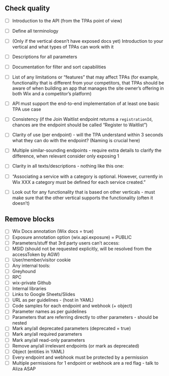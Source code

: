 ## Check quality

 - [ ] Introduction to the API (from the TPAs point of view)
- [ ] Define all terminology
- [ ] (Only if the vertical doesn’t have exposed docs yet) Introduction to your vertical and what types of TPAs can work with it
- [ ] Descriptions for all parameters
- [ ] Documentation for filter and sort capabilities
- [ ] List of any limitations or “features” that may affect TPAs (for example, functionality that is different from your competitors, that TPAs should be aware of when building an app that manages the site owner’s offering in both Wix and a competitor’s platform)
- [ ] API must support the end-to-end implementation of at least one basic TPA use case
- [ ] Consistency (if the Join Waitlist endpoint returns a `registrationId`, chances are the endpoint should be called “Register to Waitlist”)
- [ ] Clarity of use (per endpoint) - will the TPA understand within 3 seconds what they can do with the endpoint? (Naming is crucial here)
- [ ] Multiple similar-sounding endpoints - require extra details to clarify the difference, when relevant consider only exposing 1
- [ ] Clarity in all texts/descriptions - nothing like this one:
- [ ] “Associating a service with a category is optional. However, currently in Wix XXX a category must be defined for each service created.”
- [ ] Look out for any functionality that is based on other verticals - must make sure that the other vertical supports the functionality (often it doesn’t)


## Remove blocks

- [ ] Wix Docs annotation (Wix docs = true)
 - [ ] Exposure annotation option (wix.api.exposure) = PUBLIC
 - [ ] Parameters/stuff that 3rd party users can’t access:
 - [ ] MSID (should not be requested explicitly, will be resolved from the accessToken by AGW)
 - [ ] User/member/visitor cookie 
 - [ ] Any internal tools: 
 - [ ] Greyhound 	
 - [ ] RPC 
 - [ ] wix-private Github
 - [ ] Internal libraries
 - [ ] Links to Google Sheets/Slides
 - [ ] URL as per guidelines - (host in YAML)
 - [ ] Code samples for each endpoint and webhook (+ object)
 - [ ] Parameter names as per guidelines
 - [ ] Parameters that are referring directly to other parameters - should be nested
 - [ ] Mark any/all deprecated parameters (deprecated = true)
 - [ ] Mark any/all required parameters
 - [ ] Mark any/all read-only parameters
 - [ ] Remove any/all irrelevant endpoints (or mark as deprecated)
 - [ ] Object (entities in YAML)
 - [ ] Every endpoint and webhook must be protected by a permission
 - [ ] Multiple permissions for 1 endpoint or webhook are a red flag - talk to Aliza ASAP

